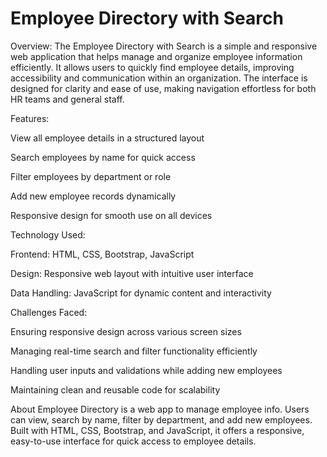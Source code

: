 # Employee Directory with Search
Overview: The Employee Directory with Search is a simple and responsive web application that helps manage and organize employee information efficiently. It allows users to quickly find employee details, improving accessibility and communication within an organization. The interface is designed for clarity and ease of use, making navigation effortless for both HR teams and general staff.

Features:

View all employee details in a structured layout

Search employees by name for quick access

Filter employees by department or role

Add new employee records dynamically

Responsive design for smooth use on all devices

Technology Used:

Frontend: HTML, CSS, Bootstrap, JavaScript

Design: Responsive web layout with intuitive user interface

Data Handling: JavaScript for dynamic content and interactivity

Challenges Faced:

Ensuring responsive design across various screen sizes

Managing real-time search and filter functionality efficiently

Handling user inputs and validations while adding new employees

Maintaining clean and reusable code for scalability

About
Employee Directory is a web app to manage employee info. Users can view, search by name, filter by department, and add new employees. Built with HTML, CSS, Bootstrap, and JavaScript, it offers a responsive, easy-to-use interface for quick access to employee details.

